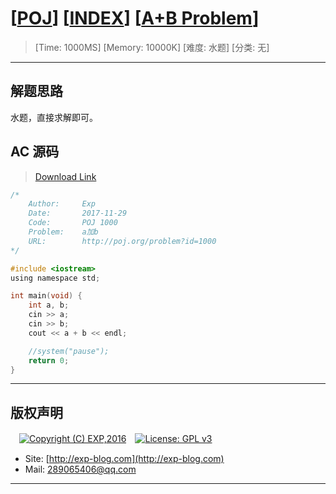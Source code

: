 # [[POJ](http://poj.org/)] [[INDEX](https://github.com/lyy289065406/POJ-Solving-Reports)] [[A+B Problem](http://poj.org/problem?id=1000)]

> [Time: 1000MS] [Memory: 10000K] [难度: 水题] [分类: 无]

------

## 解题思路

水题，直接求解即可。

## AC 源码

> [Download Link](/src)


```c
/*
	Author:     Exp
	Date:       2017-11-29
	Code:       POJ 1000
	Problem:    a加b
	URL:		http://poj.org/problem?id=1000
*/

#include <iostream>
using namespace std;

int main(void) {
	int a, b;
	cin >> a;
	cin >> b;
	cout << a + b << endl;

	//system("pause");
	return 0;
}
```

------

## 版权声明

　[![Copyright (C) EXP,2016](https://img.shields.io/badge/Copyright%20(C)-EXP%202016-blue.svg)](http://exp-blog.com)　[![License: GPL v3](https://img.shields.io/badge/License-GPL%20v3-blue.svg)](https://www.gnu.org/licenses/gpl-3.0)
  

- Site: [http://exp-blog.com](http://exp-blog.com) 
- Mail: <a href="mailto:289065406@qq.com?subject=[EXP's Github]%20Your%20Question%20（请写下您的疑问）&amp;body=What%20can%20I%20help%20you?%20（需要我提供什么帮助吗？）">289065406@qq.com</a>


------
